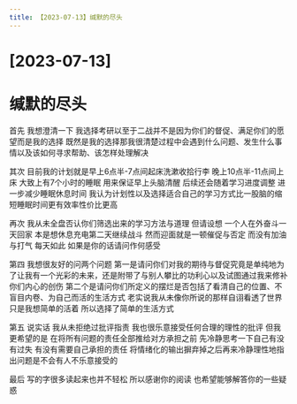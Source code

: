 ```yaml
---
title: 【2023-07-13】缄默的尽头
---
```


# [2023-07-13]
# 缄默的尽头

首先 我想澄清一下 我选择考研以至于二战并不是因为你们的督促、满足你们的愿望而是我的选择 既然是我的选择那我很清楚过程中会遇到什么问题、发生什么事情以及该如何寻求帮助、该怎样处理解决 

其次 目前我的计划就是早上6点半-7点间起床洗漱收拾行李 晚上10点半-11点间上床 大致上有7个小时的睡眠 用来保证早上头脑清醒 后续还会随着学习进度调整 进一步减少睡眠休息时间 我认为计划性以及选择适合自己的学习方式比一股脑的缩短睡眠时间更有效率性价比更高

再次 我从未全盘否认你们筛选出来的学习方法与道理 但请设想 一个人在外奋斗一天回家 本是想休息充电第二天继续战斗 然而迎面就是一顿催促与否定 而没有加油与打气 每天如此 如果是你的话请问作何感受

第四 我想很友好的问两个问题 第一是请问你们对我的期待与督促究竟是单纯地为了让我有一个光彩的未来，还是附带了与别人攀比的功利心以及试图通过我来修补你们内心的创伤 第二个是请问你们所定义的摆烂是否包括了看清自己的位置、不盲目内卷、为自己而活的生活方式 老实说我从未像你所说的那样自诩看透了世界 只是我想简单的活着 所以选择了简单的生活方式

第五 说实话 我从未拒绝过批评指责 我也很乐意接受任何合理的理性的批评 但我更希望的是 在将所有问题的责任全部推给对方承担之前 先冷静思考一下自己有没有过失 有没有需要自己承担的责任 将情绪化的输出摒弃掉之后再来冷静理性地指出问题是不会有人不乐意接受的

最后 写的字很多读起来也并不轻松 所以感谢你的阅读 也希望能够解答你的一些疑惑